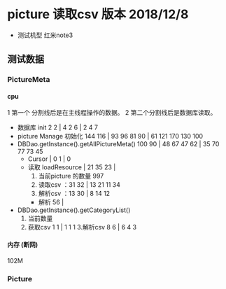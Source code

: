 
# picture 读取csv 版本 2018/12/8
* 测试机型 红米note3
## 测试数据
### PictureMeta

#### cpu
1 第一个 分割线后是在主线程操作的数据。
2 第二个分割线后是数据库读取。

* 数据库 init 2 2 | 4 2 6 | 2 4 7
* picture Manage 初始化 144 116 | 93 96 81 90 | 61 121 170 130 100
* DBDao.getInstance().getAllPictureMeta() 100 90 | 48 67 47 62 | 35 70 77 73 45
  * Cursor | 0 1 | 0
  * 读取 loadResource  | 21 35 23 |
     1. 当前picture 的数量 997 
     2. 读取csv ：31 32 | 13 21 11 34
     3. 解析csv ：13 30 | 8 14 12
    * 解析 56 | 
* DBDao.getInstance().getCategoryList()
  1. 当前数量
  2. 获取csv 1 1 | 1 1 1
  3.解析csv 8 6 | 6 4 3
#### 内存 (断网)
102M

### Picture 

